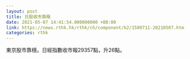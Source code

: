 ```yaml
---
layout: post
title: 日股收市靠穩
date: 2021-05-07 14:41:54.000000000 +08:00
link: https://news.rthk.hk/rthk/ch/component/k2/1589711-20210507.htm
categories: rthk
---
```


東京股市靠穩。日經指數收市報29357點，升26點。
